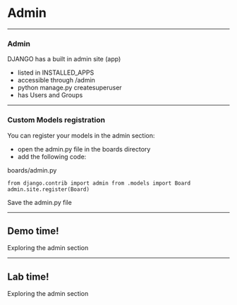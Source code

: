 # Admin

---
### Admin

DJANGO has a built in admin site (app)
- listed in INSTALLED_APPS
- accessible through /admin
- python manage.py createsuperuser
- has Users and Groups



---
### Custom Models registration

You can register your models in the admin section:

- open the admin.py file in the boards directory
- add the following code:

boards/admin.py
```
from django.contrib import admin from .models import Board
admin.site.register(Board)
```
Save the admin.py file

---
<!-- .slide: data-background="url('images/demo.jpg')" data-background-size="cover" --> 
<!-- .slide: class="lab" -->
## Demo time!
Exploring the admin section


---
<!-- .slide: data-background="url('images/demo.jpg')" data-background-size="cover" --> 
<!-- .slide: class="lab" -->
## Lab time!
Exploring the admin section
